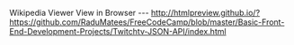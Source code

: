 Wikipedia Viewer
View in Browser ---
http://htmlpreview.github.io/?https://github.com/RaduMatees/FreeCodeCamp/blob/master/Basic-Front-End-Development-Projects/Twitchtv-JSON-API/index.html
